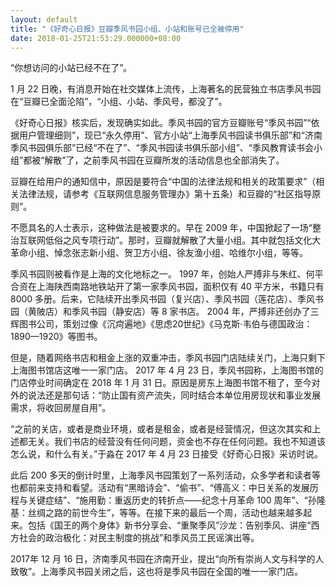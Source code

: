 ```yaml
---
layout: default
title: "《好奇心日报》豆瓣季风书园小组、小站和账号已全被停用"
date: 2018-01-25T21:53:29.000000+08:00
---
```


“你想访问的小站已经不在了”。

1 月 22 日晚，有消息开始在社交媒体上流传，上海著名的民营独立书店季风书园在“豆瓣已全面沦陷”，“小组、小站、季风号，都没了”。

《好奇心日报》核实后，发现确实如此。季风书园的官方豆瓣账号“季风书园”“依据用户管理细则”，现已“永久停用”、官方小站“上海季风书园读书俱乐部”和“济南季风书园俱乐部”已经“不在了”、“季风书园读书俱乐部小组”、“季风教育读书会小组”都被“解散”了，之前季风书园在豆瓣所发的活动信息也全部消失了。

豆瓣在给用户的通知信中，原因是要符合“中国的法律法规和相关的政策要求”（相关法律法规，请参考《互联网信息服务管理办》第十五条）和豆瓣的“社区指导原则”。

不愿具名的人士表示，这种做法是被要求的。早在 2009 年，中国掀起了一场“整治互联网低俗之风专项行动”。那时，豆瓣就解散了大量小组。其中就包括文化大革命小组、悼念张志新小组、贺卫方小组、徐友渔小组、哈维尔小组，等等。

季风书园则被看作是上海的文化地标之一。 1997 年，创始人严搏非与朱红、何平合资在上海陕西南路地铁站开了第一家季风书园，面积仅有 40 平方米，书籍只有 8000 多册。后来，它陆续开出季风书园（复兴店）、季风书园（莲花店）、季风书园（黄陂店）和季风书园（静安店）等 8 家书店。 2004 年，严搏非还创办了三辉图书公司，策划过像《沉疴遍地》《思虑20世纪》《马克斯·韦伯与德国政治：1890—1920》等图书。

但是，随着网络书店和租金上涨的双重冲击，季风书园门店陆续关门，上海只剩下上海图书馆店这唯一一家门店。 2017 年 4 月 23 日，季风书园称，上海图书馆的门店停业时间确定在 2018 年 1 月 31 日。原因是房东上海图书馆不租了，至今对外的说法还是那句话：“防止国有资产流失，同时结合本单位用房现状和事业发展需求，将收回房屋自用”。

“之前的关店，或者是商业环境，或者是租金，或者是经营情况，但这次其实和上述都无关。我们书店的经营没有任何问题，资金也不存在任何问题。我也不知道该怎么说，和什么有关。”于淼在 2017 年 4 月 23 日接受《好奇心日报》采访时说。

此后 200 多天的倒计时里，上海季风书园策划了一系列活动，众多学者和读者等也都前来支持和看望。活动有“黑暗诗会”、“偷书”、“傅高义：中日关系的发展历程与关键症结”、“施用勤：重返历史的转折点——纪念十月革命 100 周年”、“孙隆基：丝绸之路的前世今生”，等等。在接下来的最后一个周，活动也越来越多起来。包括《国王的两个身体》新书分享会、“重聚季风”沙龙：告别季风、讲座“西方社会的政治极化：对民主制度的挑战”和季风员工民谣演出等。

2017年 12 月 16 日，济南季风书园在济南开业，提出“向所有崇尚人文与科学的人致敬”。上海季风书园关闭之后，这也将是季风书园在全国的唯一一家门店。

